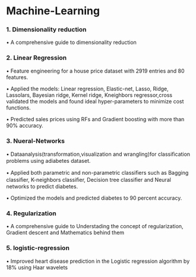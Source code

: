 # Machine-Learning


### 1. Dimensionality reduction
• A comprehensive guide to dimensionality reduction

### 2. Linear Regression
• Feature engineering for a house price dataset with 2919 entries and 80 features. 

• Applied the models: Linear regression, Elastic-net, Lasso, Ridge, Lassolars, Bayesian ridge, Kernel ridge, Kneighbors regressor,cross validated the models and found ideal hyper-parameters to minimize cost functions. 

• Predicted sales prices using RFs and Gradient boosting with more than 90% accuracy.

### 3. Nueral-Networks
• Dataanalysis(transformation,visualization and wrangling)for classiﬁcation problems using adiabetes dataset. 

• Applied both parametric and non-parametric classiﬁers such as Bagging classiﬁer, K-neighbors classiﬁer, Decision tree classiﬁer and Neural networks to predict diabetes.

• Optimized the models and predicted diabetes to 90 percent accuracy.

### 4. Regularization
• A comprehensive guide to Understading the concept of regularization, Gradient descent and Mathematics behind them

### 5. logistic-regression
• Improved heart disease prediction in the Logistic regression algorithm by 18% using Haar wavelets
